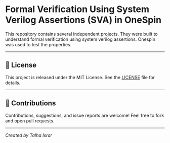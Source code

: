# Formal Verification Using System Verilog Assertions (SVA) in OneSpin

This repository contains several independent projects. They were built to understand formal verification using system verilog assertions. Onespin was used to test the properties.

---

## 📄 License

This project is released under the MIT License. See the [LICENSE](LICENSE) file for details.

---

## 🤝 Contributions

Contributions, suggestions, and issue reports are welcome! Feel free to fork and open pull requests.

---

*Created by Talha Israr*  
